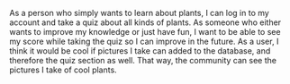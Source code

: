 As a person who simply wants to learn about plants, I can log in to my account and take a quiz about all kinds of plants. As someone who either wants to improve my knowledge or just have fun, I want to be able to see my score while taking the quiz so I can improve in the future. As a user, I think it would be cool if pictures I take can added to the database, and therefore the quiz section as well. That way, the community can see the pictures I take of cool plants.
